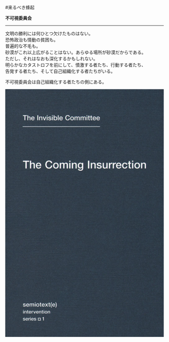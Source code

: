#来るべき蜂起

**不可視委員会**

---

文明の勝利には何ひとつ欠けたものはない。  
恐怖政治も情動の貧困も。  
普遍的な不毛も。  
砂漠がこれ以上広がることはない。あらゆる場所が砂漠だからである。  
ただし、それはなおも深化するかもしれない。  
明らかなカタストロフを前にして、憤激する者たち、行動する者たち、  
告発する者たち、そして自己組織化する者たちがいる。  

不可視委員会は自己組織化する者たちの側にある。

![表紙](TheComingInsurrection.jpg)